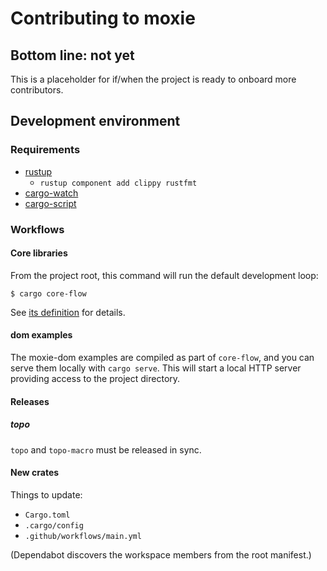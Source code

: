 # Contributing to moxie

## Bottom line: not yet

This is a placeholder for if/when the project is ready to onboard more contributors.

## Development environment

### Requirements

* [rustup](https://rustup.rs)
  * `rustup component add clippy rustfmt`
* [cargo-watch](https://crates.io/crates/cargo-watch)
* [cargo-script](https://crates.io/crates/cargo-script)

### Workflows

#### Core libraries

From the project root, this command will run the default development loop:

```shell
$ cargo core-flow
```

See [its definition](./.cargo/config) for details.

#### dom examples

The moxie-dom examples are compiled as part of `core-flow`, and you can serve them locally with `cargo serve`. This will start a local HTTP server providing access to the project directory.

#### Releases

##### topo

`topo` and `topo-macro` must be released in sync.

#### New crates

Things to update:

* `Cargo.toml`
* `.cargo/config`
* `.github/workflows/main.yml`

(Dependabot discovers the workspace members from the root manifest.)
